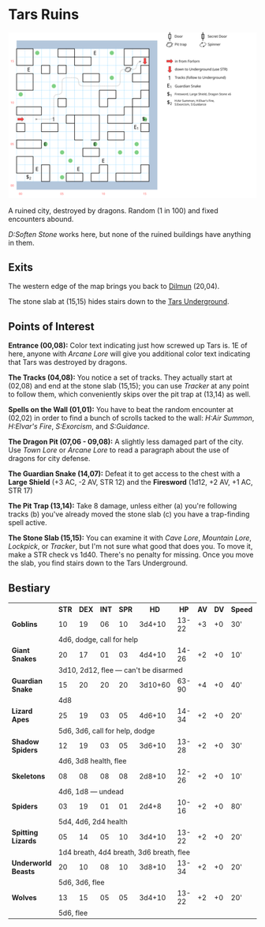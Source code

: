 # Tars Ruins

![map](tars-ruins.svg)

A ruined city, destroyed by dragons. Random (1 in 100) and fixed encounters abound.

*D:Soften Stone* works here, but none of the ruined buildings have anything in them.

## Exits

The western edge of the map brings you back to [Dilmun](dilmun.md) (20,04).

The stone slab at (15,15) hides stairs down to the [Tars Underground](tars-underground.md).

## Points of Interest

**Entrance (00,08):** Color text indicating just how screwed up Tars is. 1E of here, anyone with *Arcane Lore* will give you additional color text indicating that Tars was destroyed by dragons.

**The Tracks (04,08):** You notice a set of tracks. They actually start at (02,08) and end at the stone slab (15,15); you can use *Tracker* at any point to follow them, which conveniently skips over the pit trap at (13,14) as well.

**Spells on the Wall (01,01):** You have to beat the random encounter at (02,02) in order to find a bunch of scrolls tacked to the wall: *H:Air Summon*, *H:Elvar's Fire*, *S:Exorcism*, and *S:Guidance*.

**The Dragon Pit (07,06 - 09,08):** A slightly less damaged part of the city. Use *Town Lore* or *Arcane Lore* to read a paragraph about the use of dragons for city defense.

**The Guardian Snake (14,07):** Defeat it to get access to the chest with a **Large Shield** (+3 AC, -2 AV, STR 12) and the **Firesword** (1d12, +2 AV, +1 AC, STR 17)

**The Pit Trap (13,14):** Take 8 damage, unless either (a) you're following tracks (b) you've already moved the stone slab (c) you have a trap-finding spell active.

**The Stone Slab (15,15):** You can examine it with *Cave Lore*, *Mountain Lore*, *Lockpick*, or *Tracker*, but I'm not sure what good that does you. To move it, make a STR check vs 1d40. There's no penalty for missing. Once you move the slab, you find stairs down to the Tars Underground.

## Bestiary

<table>
  <tr>
    <th></th>
    <th>STR</th>
    <th>DEX</th>
    <th>INT</th>
    <th>SPR</th>
    <th>HD</th>
    <th>HP</th>
    <th>AV</th>
    <th>DV</th>
    <th>Speed</th>
    <th>XP</th>
  </tr>
  <tr>
    <td><b>Goblins</b></td>
    <td>10</td><td>19</td><td>06</td><td>10</td>
    <td>3d4+10</td><td>13-22</td><td>+3</td><td>+0</td>
    <td>30'</td><td>90</td>
  </tr>
  <tr>
    <td></td>
    <td colspan=10>4d6, dodge, call for help</td>
  </tr>
  <tr>
    <td><b>Giant Snakes</b></td>
    <td>20</td><td>17</td><td>01</td><td>03</td>
    <td>4d4+10</td><td>14-26</td><td>+2</td><td>+0</td>
    <td>10'</td><td>100</td>
  </tr>
  <tr>
    <td></td>
    <td colspan=10>3d10, 2d12, flee — can't be disarmed</td>
  </tr>
  <tr>
    <td><b>Guardian Snake</b></td>
    <td>15</td><td>20</td><td>20</td><td>20</td>
    <td>3d10+60</td><td>63-90</td><td>+4</td><td>+0</td>
    <td>40'</td><td>1200</td>
  </tr>
  <tr>
    <td></td>
    <td colspan=10>4d8</td>
  </tr>
  <tr>
    <td><b>Lizard Apes</b></td>
    <td>25</td><td>19</td><td>03</td><td>05</td>
    <td>4d6+10</td><td>14-34</td><td>+2</td><td>+0</td>
    <td>20'</td><td>90</td>
  </tr>
  <tr>
    <td></td>
    <td colspan=10>5d6, 3d6, call for help, dodge</td>
  </tr>
  <tr>
    <td><b>Shadow Spiders</b></td>
    <td>12</td>
    <td>19</td>
    <td>03</td>
    <td>05</td>
    <td>3d6+10</td>
    <td>13-28</td>
    <td>+2</td>
    <td>+0</td>
    <td>30'</td>
    <td>120</td>
  </tr>
  <tr>
    <td></td>
    <td colspan=10>4d6, 3d8 health, flee</td>
  </tr>
  <tr>
    <td><b>Skeletons</b></td>
    <td>08</td>
    <td>08</td>
    <td>08</td>
    <td>08</td>
    <td>2d8+10</td>
    <td>12-26</td>
    <td>+2</td>
    <td>+0</td>
    <td>10'</td>
    <td>80</td>
  </tr>
  <tr>
    <td></td>
    <td colspan=10>4d6, 1d8 — undead</td>
  </tr>
  <tr>
    <td><b>Spiders</b></td>
    <td>03</td>
    <td>19</td>
    <td>01</td>
    <td>01</td>
    <td>2d4+8</td>
    <td>10-16</td>
    <td>+2</td>
    <td>+0</td>
    <td>80'</td>
    <td>50</td>
  </tr>
  <tr>
    <td></td>
    <td colspan=10>5d4, 4d6, 2d4 health</td>
  </tr>
  <tr>
    <td><b>Spitting Lizards</b></td>
    <td>05</td>
    <td>14</td>
    <td>05</td>
    <td>10</td>
    <td>3d4+10</td>
    <td>13-22</td>
    <td>+2</td>
    <td>+0</td>
    <td>20'</td>
    <td>70</td>
  </tr>
  <tr>
    <td></td>
    <td colspan=10>1d4 breath, 4d4 breath, 3d6 breath, flee</td>
  </tr>
  <tr>
    <td><b>Underworld Beasts</b></td>
    <td>20</td>
    <td>10</td>
    <td>08</td>
    <td>10</td>
    <td>3d8+10</td>
    <td>13-34</td>
    <td>+2</td>
    <td>+0</td>
    <td>20'</td>
    <td>110</td>
  </tr>
  <tr>
    <td></td>
    <td colspan=10>5d6, 3d6, flee</td>
  </tr>
  <tr>
    <td><b>Wolves</b></td>
    <td>13</td>
    <td>15</td>
    <td>05</td>
    <td>05</td>
    <td>3d4+10</td>
    <td>13-22</td>
    <td>+2</td>
    <td>+0</td>
    <td>20'</td>
    <td>70</td>
  </tr>
  <tr>
    <td></td>
    <td colspan=10>5d6, flee</td>
  </tr>
</table>

